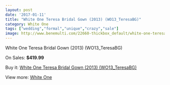 ```yaml
---
layout: post
date: '2017-01-11'
title: "White One Teresa Bridal Gown (2013) (WO13_TeresaBG)"
category: White One
tags: ["wedding","formal","unique","crazy","sale"]
image: http://www.benemulti.com/22660-thickbox_default/white-one-teresa-bridal-gown-2013-wo13teresabg.jpg
---
```

White One Teresa Bridal Gown (2013) (WO13_TeresaBG)

On Sales: **$419.99**
<a href="https://www.benemulti.com/en/white-one/8554-white-one-teresa-bridal-gown-2013-wo13teresabg.html"><amp-img layout="responsive" width="600" height="600" src="//www.benemulti.com/22660-thickbox_default/white-one-teresa-bridal-gown-2013-wo13teresabg.jpg" alt="White One Teresa Bridal Gown (2013) (WO13_TeresaBG) 0" /></a>
<a href="https://www.benemulti.com/en/white-one/8554-white-one-teresa-bridal-gown-2013-wo13teresabg.html"><amp-img layout="responsive" width="600" height="600" src="//www.benemulti.com/22662-thickbox_default/white-one-teresa-bridal-gown-2013-wo13teresabg.jpg" alt="White One Teresa Bridal Gown (2013) (WO13_TeresaBG) 1" /></a>
<a href="https://www.benemulti.com/en/white-one/8554-white-one-teresa-bridal-gown-2013-wo13teresabg.html"><amp-img layout="responsive" width="600" height="600" src="//www.benemulti.com/22661-thickbox_default/white-one-teresa-bridal-gown-2013-wo13teresabg.jpg" alt="White One Teresa Bridal Gown (2013) (WO13_TeresaBG) 2" /></a>

Buy it: [White One Teresa Bridal Gown (2013) (WO13_TeresaBG)](https://www.benemulti.com/en/white-one/8554-white-one-teresa-bridal-gown-2013-wo13teresabg.html "White One Teresa Bridal Gown (2013) (WO13_TeresaBG)")

View more: [White One](https://www.benemulti.com/en/73-white-one "White One")